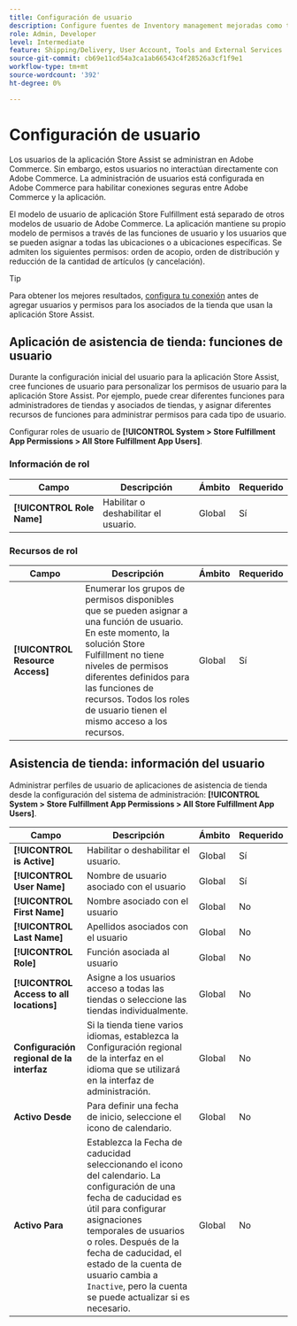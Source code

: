 ```yaml
---
title: Configuración de usuario
description: Configure fuentes de Inventory management mejoradas como tiendas comerciales para admitir la solución Store Fulfillment para Adobe Commerce.
role: Admin, Developer
level: Intermediate
feature: Shipping/Delivery, User Account, Tools and External Services
source-git-commit: cb69e11cd54a3ca1ab66543c4f28526a3cf1f9e1
workflow-type: tm+mt
source-wordcount: '392'
ht-degree: 0%

---
```


# Configuración de usuario

Los usuarios de la aplicación Store Assist se administran en Adobe Commerce. Sin embargo, estos usuarios no interactúan directamente con Adobe Commerce. La administración de usuarios está configurada en Adobe Commerce para habilitar conexiones seguras entre Adobe Commerce y la aplicación.

El modelo de usuario de aplicación Store Fulfillment está separado de otros modelos de usuario de Adobe Commerce. La aplicación mantiene su propio modelo de permisos a través de las funciones de usuario y los usuarios que se pueden asignar a todas las ubicaciones o a ubicaciones específicas. Se admiten los siguientes permisos: orden de acopio, orden de distribución y reducción de la cantidad de artículos (y cancelación).

>[!TIP]
>
>Para obtener los mejores resultados, [configura tu conexión](connect-set-up-service.md) antes de agregar usuarios y permisos para los asociados de la tienda que usan la aplicación Store Assist.

## Aplicación de asistencia de tienda: funciones de usuario

Durante la configuración inicial del usuario para la aplicación Store Assist, cree funciones de usuario para personalizar los permisos de usuario para la aplicación Store Assist. Por ejemplo, puede crear diferentes funciones para administradores de tiendas y asociados de tiendas, y asignar diferentes recursos de funciones para administrar permisos para cada tipo de usuario.

Configurar roles de usuario de **[!UICONTROL System > Store Fulfillment App Permissions > All Store Fulfillment App Users]**.

### Información de rol

| **Campo** | **Descripción** | **Ámbito** | **Requerido** |
|----------------------------|-------------------------|-----------|--------------|
| **[!UICONTROL Role Name]** | Habilitar o deshabilitar el usuario. | Global | Sí |

### Recursos de rol

| **Campo** | **Descripción** | **Ámbito** | **Requerido** |
|----------------------------------|--------------------------------------------------------------------------------------------------------------------------------------------------------------------------------------------------------------------------------------------|-----------|--------------|
| **[!UICONTROL Resource Access]** | Enumerar los grupos de permisos disponibles que se pueden asignar a una función de usuario. En este momento, la solución Store Fulfillment no tiene niveles de permisos diferentes definidos para las funciones de recursos. Todos los roles de usuario tienen el mismo acceso a los recursos. | Global | Sí |

## Asistencia de tienda: información del usuario

Administrar perfiles de usuario de aplicaciones de asistencia de tienda desde la configuración del sistema de administración: **[!UICONTROL System > Store Fulfillment App Permissions > All Store Fulfillment App Users]**.

| **Campo** | **Descripción** | **Ámbito** | **Requerido** |
|------------------------------------------|-------------------------------------------------------------------------------------------------------------------------------------------------------------------------------------------------------------------------------------------------------------------------|-----------|--------------|
| **[!UICONTROL is Active]** | Habilitar o deshabilitar el usuario. | Global | Sí |
| **[!UICONTROL User Name]** | Nombre de usuario asociado con el usuario | Global | Sí |
| **[!UICONTROL First Name]** | Nombre asociado con el usuario | Global | No |
| **[!UICONTROL Last Name]** | Apellidos asociados con el usuario | Global | No |
| **[!UICONTROL Role]** | Función asociada al usuario | Global | No |
| **[!UICONTROL Access to all locations]** | Asigne a los usuarios acceso a todas las tiendas o seleccione las tiendas individualmente. | Global | No |
| **Configuración regional de la interfaz** | Si la tienda tiene varios idiomas, establezca la Configuración regional de la interfaz en el idioma que se utilizará en la interfaz de administración. | Global | No |
| **Activo Desde** | Para definir una fecha de inicio, seleccione el icono de calendario. | Global | No |
| **Activo Para** | Establezca la Fecha de caducidad seleccionando el icono del calendario. La configuración de una fecha de caducidad es útil para configurar asignaciones temporales de usuarios o roles. Después de la fecha de caducidad, el estado de la cuenta de usuario cambia a `Inactive`, pero la cuenta se puede actualizar si es necesario. | Global | No |
